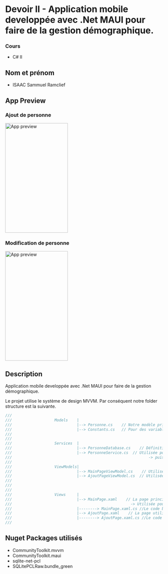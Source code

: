 # Devoir II - Application mobile developpée avec .Net MAUI pour faire de la gestion démographique.
### Cours
- C# II
  
## Nom et prénom
- ISAAC Sammuel Ramclief

## App Preview

### Ajout de personne
<img src="https://github.com/samm1735/IDemogApp/blob/main/Media_240414_165343.gif" alt="App preview" width="200" height="350">

### Modification de personne
<img src="https://github.com/samm1735/IDemogApp/blob/main/Media_240414_165859.gif" alt="App preview" width="200" height="350">


## Description
Application mobile developpée avec .Net MAUI pour faire de la gestion démographique.

Le projet utilise le système de design MVVM.
Par conséquent notre folder structure est la suivante.

```csharp
///                   
///                   Models    |
///                             |--> Personne.cs    // Notre modèle principal
///                             |--> Constants.cs   // Pour des variables constantes - Mainly used for databse integration
///                   
///                   
///                   Services  |
///                             |--> PersonneDatabase.cs    // Définition des méthodes de création de table, insertion et update de champs.
///                             |--> PersonneService.cs  // Utilisée pour prendre des donnees depuis la base de données
///                                                             -> puis les envoyer au vieModel de la page principale
///                                                             
///                   ViewModels|
///                             |--> MainPageViewModel.cs    // Utilisée pour le Binding de Views.MainPage.
///                             |--> AjoutPageViewModel.cs  // Utilisée pour le Binding de Views.AjoutPage.
///                   
/// 
/// 
///                   Views     |
///                             |--> MainPage.xaml    // La page principale - 
///                                                     -> Utilisée pour afficher un collection view des personnes de la base de données
///                             |--------> MainPage.xaml.cs //Le code behind de la page principale
///                             |--> AjoutPage.xaml    // La page utilisée pour ajouter ou modifierles personnes
///                             |--------> AjoutPage.xaml.cs //Le code behind de la page d'ajout de personne 
///
```                         

## Nuget Packages utilisés
- CommunityToolkit.mvvm
- CommunityToolkit.maui
- sqlite-net-pcl
- SQLitePCLRaw.bundle_green



